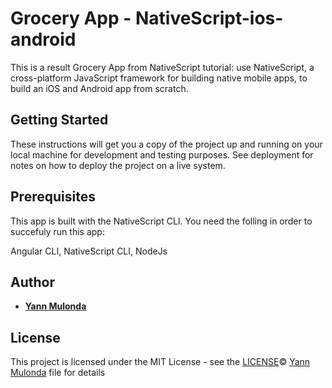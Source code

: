 # Grocery App - NativeScript-ios-android
This is a result Grocery App from NativeScript tutorial: use NativeScript, a cross-platform JavaScript framework for building native mobile apps, to build an iOS and Android app from scratch.

## Getting Started
These instructions will get you a copy of the project up and running on your local machine for development and testing purposes. 
See deployment for notes on how to deploy the project on a live system.

## Prerequisites
This app is built with the NativeScript CLI. You need the folling in order to succefuly run this app:

Angular CLI, NativeScript CLI, NodeJs

## Author

* **[Yann Mulonda](https://github.com/YannMjl)** 

## License

This project is licensed under the MIT License - see the [LICENSE](LICENSE)© [Yann Mulonda](https://github.com/YannMjl) file for details
